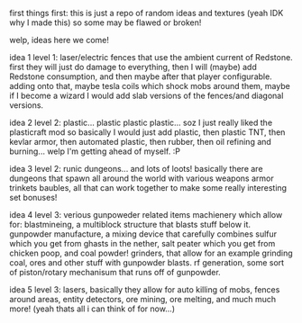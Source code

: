 first things first:
this is just a repo of random ideas and textures (yeah IDK why I made this) so some may be flawed or broken!



welp, ideas here we come!

idea 1 level 1: laser/electric fences that use the ambient current of Redstone.
first they will just do damage to everything, then I will (maybe) add Redstone consumption,
and then maybe after that player configurable.
adding onto that, maybe tesla coils which shock mobs around them,
maybe if I become a wizard I would add slab versions of the fences/and diagonal versions. 

idea 2 level 2: plastic... plastic plastic plastic...
soz I just really liked the plasticraft mod so basically I would just add plastic, then plastic TNT, then kevlar armor,
then automated plastic, then rubber, then oil refining and burning... welp I'm getting ahead of myself. :P


idea 3 level 2: runic dungeons... and lots of loots!
basically there are dungeons that spawn all around the world with various weapons armor trinkets baubles,
all that can work together to make some really interesting set bonuses!


idea 4 level 3: verious gunpoweder related items
machienery which allow for: blastmineing, a multiblock structure that blasts stuff below it.
 gunpowder manufacture, a mixing device that carefully combines sulfur which you get from ghasts in the nether, salt peater which you get from chicken poop, and coal powder! grinders, that allow for an example grinding coal, ores and other stuff with gunpowder blasts. rf generation, some sort of piston/rotary mechanisum that runs off of gunpowder.


idea 5 level 3: lasers, basically they allow for auto killing of mobs, fences around areas, entity detectors, ore mining, ore melting, and much much more! (yeah thats all i can think of for now…)
